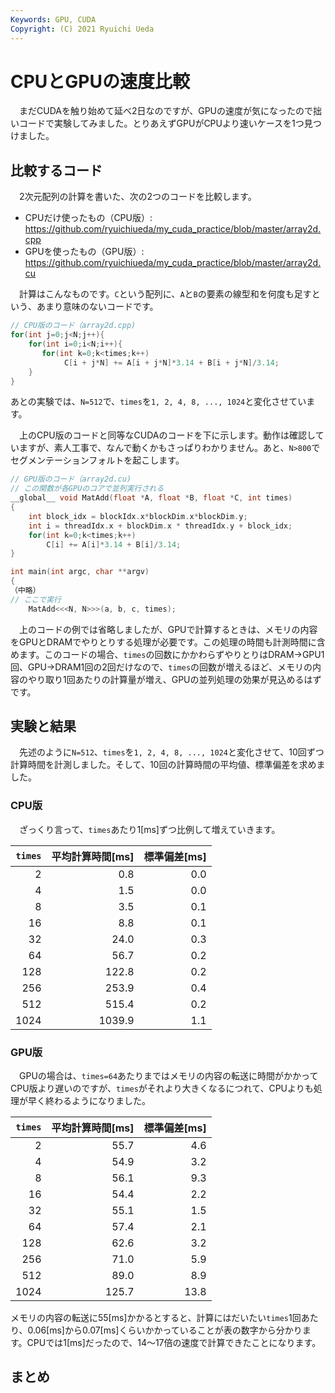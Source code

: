 ```yaml
---
Keywords: GPU, CUDA
Copyright: (C) 2021 Ryuichi Ueda
---
```


# CPUとGPUの速度比較

　まだCUDAを触り始めて延べ2日なのですが、GPUの速度が気になったので拙いコードで実験してみました。とりあえずGPUがCPUより速いケースを1つ見つけました。

## 比較するコード

　2次元配列の計算を書いた、次の2つのコードを比較します。

* CPUだけ使ったもの（CPU版）: https://github.com/ryuichiueda/my_cuda_practice/blob/master/array2d.cpp
* GPUを使ったもの（GPU版）: https://github.com/ryuichiueda/my_cuda_practice/blob/master/array2d.cu

　計算はこんなものです。`C`という配列に、`A`と`B`の要素の線型和を何度も足すという、あまり意味のないコードです。

```cpp
// CPU版のコード（array2d.cpp)
for(int j=0;j<N;j++){
    for(int i=0;i<N;i++){
       for(int k=0;k<times;k++)
            C[i + j*N] += A[i + j*N]*3.14 + B[i + j*N]/3.14;
    }
}   
```

あとの実験では、`N=512`で、`times`を`1, 2, 4, 8, ..., 1024`と変化させています。

　上のCPU版のコードと同等なCUDAのコードを下に示します。動作は確認していますが、素人工事で、なんで動くかもさっぱりわかりません。あと、`N>800`でセグメンテーションフォルトを起こします。

```cpp
// GPU版のコード（array2d.cu)
// この関数が各GPUのコアで並列実行される
__global__ void MatAdd(float *A, float *B, float *C, int times)
{
    int block_idx = blockIdx.x*blockDim.x*blockDim.y;
    int i = threadIdx.x + blockDim.x * threadIdx.y + block_idx;
    for(int k=0;k<times;k++)
        C[i] += A[i]*3.14 + B[i]/3.14;
}

int main(int argc, char **argv)
{
（中略）
// ここで実行
    MatAdd<<<N, N>>>(a, b, c, times);
```

　上のコードの例では省略しましたが、GPUで計算するときは、メモリの内容をGPUとDRAMでやりとりする処理が必要です。この処理の時間も計測時間に含めます。このコードの場合、`times`の回数にかかわらずやりとりはDRAM->GPU1回、GPU->DRAM1回の2回だけなので、`times`の回数が増えるほど、メモリの内容のやり取り1回あたりの計算量が増え、GPUの並列処理の効果が見込めるはずです。

## 実験と結果

　先述のように`N=512`、`times`を`1, 2, 4, 8, ..., 1024`と変化させて、10回ずつ計算時間を計測しました。そして、10回の計算時間の平均値、標準偏差を求めました。

### CPU版

　ざっくり言って、`times`あたり1[ms]ずつ比例して増えていきます。

| `times` | 平均計算時間[ms] | 標準偏差[ms] |
|---:|--------:|-----:|
| 2 | 0.8 | 0.0 |
| 4 | 1.5 | 0.0 |
| 8 | 3.5 | 0.1 |
| 16 | 8.8 | 0.1 |
| 32 | 24.0 | 0.3 |
| 64 | 56.7 | 0.2 |
| 128 | 122.8 | 0.2 |
| 256 | 253.9 | 0.4 |
| 512 | 515.4 | 0.2 |
| 1024 | 1039.9 | 1.1 |

### GPU版

　GPUの場合は、`times=64`あたりまではメモリの内容の転送に時間がかかってCPU版より遅いのですが、`times`がそれより大きくなるにつれて、CPUよりも処理が早く終わるようになりました。


| `times` | 平均計算時間[ms] | 標準偏差[ms] |
|---:|--------:|-----:|
| 2 | 55.7 | 4.6 |
| 4 | 54.9 | 3.2 |
| 8 | 56.1 | 9.3 |
| 16 | 54.4 | 2.2 |
| 32 | 55.1 | 1.5 |
| 64 | 57.4 | 2.1 |
| 128 | 62.6 | 3.2 |
| 256 | 71.0 | 5.9 |
| 512 | 89.0 | 8.9 |
| 1024 | 125.7 | 13.8 |


メモリの内容の転送に55[ms]かかるとすると、計算にはだいたい`times`1回あたり、0.06[ms]から0.07[ms]くらいかかっていることが表の数字から分かります。CPUでは1[ms]だったので、14〜17倍の速度で計算できたことになります。


## まとめ
